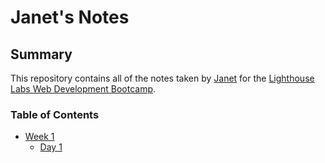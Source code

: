 # Janet's Notes
## Summary
This repository contains all of the notes taken by [Janet](https://github.com/Jan2052?tab=repositories) for the [Lighthouse Labs Web Development Bootcamp](https://www.lighthouselabs.ca).

### Table of Contents
* [Week 1](/Week_1)
  * [Day 1](/Week_1/Day_1)